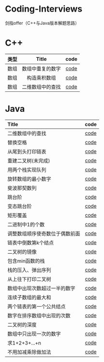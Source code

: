 # Coding-Interviews
剑指offer（C++与Java版本解题思路）

# C++
 类型|Title|code
:-:|:-:|:-:
数组|数组中重复的数字|[code](./cpp/3.cpp)
数组|构造乘积数组|[code](./cpp/4.cpp)
数组|二维数组中的查找|[code](./cpp/5.cpp)


# Java
Title|code
:-|:-:
二维数组中的查找|[code](./Java/二维数组中的查找.java)
替换空格|[code](./Java/替换空格.java)
从尾到头打印链表|[code](./Java/从尾到头打印链表.java)
重建二叉树(未完成)|[code](./Java/重建二叉树.java)
用两个栈实现队列|[code](./Java/用两个栈实现队列.java)
旋转数组的最小数字|[code](./Java/旋转数组的最小数字.java)
斐波那契数列|[code](./Java/斐波那契数列.java)
跳台阶|[code](./Java/跳台阶.java)
变态跳台阶|[code](./Java/变态跳台阶.java)
矩形覆盖|[code](./Java/矩形覆盖.java)
二进制中1的个数|[code](./Java/二进制中1的个数.java)
调整数组顺序使奇数位于偶数前面|[code](./Java/调整数组顺序使奇数位于偶数前面.java)
链表中倒数第k个结点|[code](./Java/链表中倒数第k个结点.java)
二叉树的镜像|[code](./Java/二叉树的镜像.java)
包含min函数的栈|[code](./Java/包含min函数的栈.java)
栈的压入、弹出序列|[code](./Java/栈的压入、弹出序列.java)
从上往下打印二叉树|[code](./Java/从上往下打印二叉树.java)
数组中出现次数超过一半的数字|[code](./Java/数组中出现次数超过一半的数字.java)
连续子数组的最大和|[code](./Java/连续子数组的最大和.java)
两个链表的第一个公共结点|[code](./Java/两个链表的第一个公共结点.java)
数字在排序数组中出现的次数|[code](./Java/数字在排序数组中出现的次数.java)
二叉树的深度|[code](./Java/二叉树的深度.java)
数组中只出现一次的数字|[code](./Java/数组中只出现一次的数字.java)
求1+2+3+...+n|[code](./Java/求1+2+3+...+n.java)
不用加减乘除做加法|[code](./Java/不用加减乘除做加法.java)
